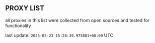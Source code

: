 ## PROXY LIST

all proxies in this list were collected from open sources and tested for functionality

last update: `2025-03-23 15:28:39.975881+00:00` UTC
